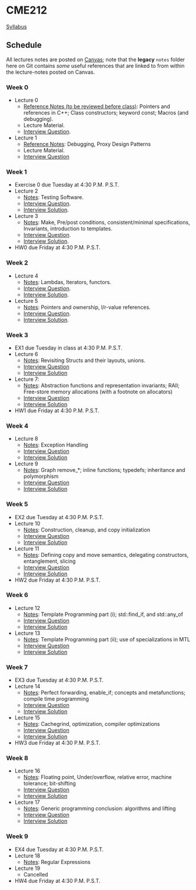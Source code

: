 # CME212
[Syllabus](https://github.com/cme212/course/blob/master/syllabus.md)

## Schedule
All lectures notes are posted on [Canvas](https://canvas.stanford.edu/courses/146975); note that the **legacy** `notes` folder here on Git contains _some_ useful references that are linked to from within the lecture-notes posted on Canvas.

### Week 0
  - Lecture 0
    - [Reference Notes (to be reviewed before class)](https://canvas.stanford.edu/files/8954213/download?download_frd=1): Pointers and references in C++; Class constructors; keyword const; Macros (and debugging). 
    - Lecture Material.
    - [Interview Question](https://canvas.stanford.edu/files/8954214/download?download_frd=1).
  - Lecture 1
    - [Reference Notes](https://canvas.stanford.edu/files/8997678/download?download_frd=1): Debugging, Proxy Design Patterns
    - Lecture Material.
    - [Interview
Question](https://canvas.stanford.edu/files/8997677/download?download_frd=1)
### Week 1
 - Exercise 0 due Tuesday at 4:30 P.M. P.S.T.
 - Lecture 2
   - [Notes](https://canvas.stanford.edu/files/9028205/download?download_frd=1): Testing Software.
   - [Interview
Question](https://canvas.stanford.edu/files/9028205/download?download_frd=1).
   - [Interview
Solution](https://canvas.stanford.edu/files/9028202/download?download_frd=1).
 - Lecture 3
   - [Notes](https://canvas.stanford.edu/files/9047447/download?download_frd=1): Make, Pre/post conditions, consistent/minimal specifications, Invariants, introduction to templates.
   - [Interview Question](https://canvas.stanford.edu/files/9047444/download?download_frd=1).
   - [Interview Solution](https://canvas.stanford.edu/files/9047445/download?download_frd=1).
 - HW0 due Friday at 4:30 P.M. P.S.T.
### Week 2
 - Lecture 4
   - [Notes](https://canvas.stanford.edu/files/9061293/download?download_frd=1): Lambdas, Iterators, functors.
   - [Interview Question](https://canvas.stanford.edu/files/9061288/download?download_frd=1).
   - [Interview Solution](https://canvas.stanford.edu/files/9061292/download?download_frd=1).
 - Lecture 5
   - [Notes](https://canvas.stanford.edu/files/9061291/download?download_frd=1): Pointers and ownership, l/r-value references.
   - [Interview Question](https://canvas.stanford.edu/files/9061289/download?download_frd=1).
   - [Interview Solution](https://canvas.stanford.edu/files/9061290/download?download_frd=1).
### Week 3
 - EX1  due Tuesday in class at 4:30 P.M. P.S.T.
 - Lecture 6 
   - [Notes](https://canvas.stanford.edu/files/9105215/download?download_frd=1): Revisiting Structs and their layouts, unions.
   - [Interview Question](https://canvas.stanford.edu/files/9105213/download?download_frd=1)
   - [Interview Solution](https://canvas.stanford.edu/files/9105214/download?download_frd=1)
 - Lecture 7: 
   - [Notes](https://canvas.stanford.edu/files/9105212/download?download_frd=1): Abstraction functions and representation invariants; RAII; Free-store memory allocations (with a footnote on allocators)
   - [Interview Question](https://canvas.stanford.edu/files/9105210/download?download_frd=1)
   - [Interview Solution](https://canvas.stanford.edu/files/9105211/download?download_frd=1)
 - HW1 due Friday at 4:30 P.M. P.S.T.
### Week 4
 - Lecture 8 
   - [Notes](https://canvas.stanford.edu/files/9174932/download?download_frd=1): Exception Handling
   - [Interview Question](https://canvas.stanford.edu/files/9174927/download?download_frd=1)
   - [Interview Solution](https://canvas.stanford.edu/files/9174930/download?download_frd=1)
 - Lecture 9
   - [Notes](https://canvas.stanford.edu/files/9174931/download?download_frd=1): Graph remove_\*; inline functions; typedefs; inheritance and polymorphism
   - [Interview Question](https://canvas.stanford.edu/files/9174928/download?download_frd=1)
   - [Interview Solution](https://canvas.stanford.edu/files/9174929/download?download_frd=1)
### Week 5
 - EX2 due Tuesday at 4:30 P.M. P.S.T.
 - Lecture 10
   - [Notes](https://canvas.stanford.edu/files/9234925/download?download_frd=1): Construction, cleanup, and copy initialization
   - [Interview Question](https://canvas.stanford.edu/files/9234922/download?download_frd=1)
   - [Interview Solution](https://canvas.stanford.edu/files/9234923/download?download_frd=1)
 - Lecture 11
   - [Notes](https://canvas.stanford.edu/files/9234924/download?download_frd=1): Defining copy and move semantics, delegating constructors, entanglement, slicing
   - [Interview Question](https://canvas.stanford.edu/files/9234920/download?download_frd=1)
   - [Interview Solution](https://canvas.stanford.edu/files/9234921/download?download_frd=1)
 - HW2 due Friday at 4:30 P.M. P.S.T.
### Week 6
 - Lecture 12 
   - [Notes](https://canvas.stanford.edu/files/9299719/download?download_frd=1): Template Programming part (i); std::find_if, and std::any_of
   - [Interview Question](https://canvas.stanford.edu/files/9299717/download?download_frd=1)
   - [Interview Solution](https://canvas.stanford.edu/files/9299718/download?download_frd=1)
 - Lecture 13
   - [Notes](https://canvas.stanford.edu/files/9299720/download?download_frd=1): Template Programming part (ii); use of specializations in MTL
   - [Interview Question](https://canvas.stanford.edu/files/9299715/download?download_frd=1)
   - [Interview Solution](https://canvas.stanford.edu/files/9299716/download?download_frd=1)
### Week 7
 - EX3 due Tuesday at 4:30 P.M. P.S.T.
 - Lecture 14
   - [Notes](https://canvas.stanford.edu/files/9333040/download?download_frd=1): Perfect forwarding, enable_if; concepts and metafunctions; compile time programming
   - [Interview Question](https://canvas.stanford.edu/files/9333038/download?download_frd=1)
   - [Interview Solution](https://canvas.stanford.edu/files/9333039/download?download_frd=1)
 - Lecture 15
   - [Notes](https://canvas.stanford.edu/files/9333041/download?download_frd=1): Cachegrind, optimization, compiler optimizations
   - [Interview Question](https://canvas.stanford.edu/files/9333036/download?download_frd=1)
   - [Interview Solution](https://canvas.stanford.edu/files/9333037/download?download_frd=1)
 - HW3 due Friday at 4:30 P.M. P.S.T.
### Week 8
 - Lecture 16
   - [Notes](https://canvas.stanford.edu/files/9395962/download?download_frd=1): Floating point, Under/overflow, relative error, machine tolerance; bit-shifting
   - [Interview Question](https://canvas.stanford.edu/files/9395959/download?download_frd=1)
   - [Interview Solution](https://canvas.stanford.edu/files/9395960/download?download_frd=1)
 - Lecture 17
   - [Notes](https://canvas.stanford.edu/files/9395961/download?download_frd=1): Generic programming conclusion: algorithms and lifting
   - [Interview Question](https://canvas.stanford.edu/files/9395956/download?download_frd=1)
   - [Interview Solution](https://canvas.stanford.edu/files/9395957/download?download_frd=1)
### Week 9
 - EX4 due Tuesday at 4:30 P.M. P.S.T.
 - Lecture 18
   - [Notes](https://canvas.stanford.edu/files/9448760/download?download_frd=1): Regular Expressions
 - Lecture 19
   - Cancelled
 - HW4 due Friday at 4:30 P.M. P.S.T.















